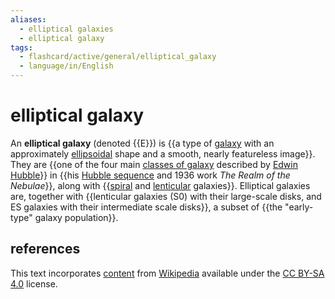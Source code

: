 ```yaml
---
aliases:
  - elliptical galaxies
  - elliptical galaxy
tags:
  - flashcard/active/general/elliptical_galaxy
  - language/in/English
---
```


# elliptical galaxy

An __elliptical galaxy__ (denoted {{E}}) is {{a type of [galaxy](galaxy.md) with an approximately [ellipsoidal](ellipsoid.md) shape and a smooth, nearly featureless image}}. They are {{one of the four main [classes of galaxy](galaxy%20morphological%20classification.md) described by [Edwin Hubble](Edwin%20Hubble.md)}} in {{his [Hubble sequence](Hubble%20sequence.md#physical%20significance) and 1936 work _The Realm of the Nebulae_}}, along with {{[spiral](spiral%20galaxy.md) and [lenticular](lenticular%20galaxy.md) galaxies}}. Elliptical galaxies are, together with {{lenticular galaxies (S0) with their large-scale disks, and ES galaxies with their intermediate scale disks}}, a subset of {{the "early-type" galaxy population}}. <!--SR:!2025-03-07,160,310!2024-11-06,72,310!2024-10-13,50,290!2024-11-03,69,310!2024-11-28,73,270!2024-10-14,38,230!2025-01-14,118,290-->

## references

This text incorporates [content](https://en.wikipedia.org/wiki/elliptical_galaxy) from [Wikipedia](Wikipedia.md) available under the [CC BY-SA 4.0](https://creativecommons.org/licenses/by-sa/4.0/) license.
